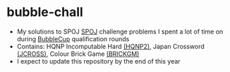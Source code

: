 # bubble-chall
- My solutions to SPOJ [SPOJ](https://spoj.com) challenge problems I spent a lot of time on during [BubbleCup](http://bubblecup.org/) qualification rounds
- Contains: HQNP Incomputable Hard [(HQNP2)](http://www.spoj.com/problems/HQNP2/), Japan Crossword [(JCROSS)](http://www.spoj.com/problems/JCROSS/), Colour Brick Game [(BRICKGM)](http://www.spoj.com/problems/BRICKGM/)
- I expect to update this repository by the end of this year
